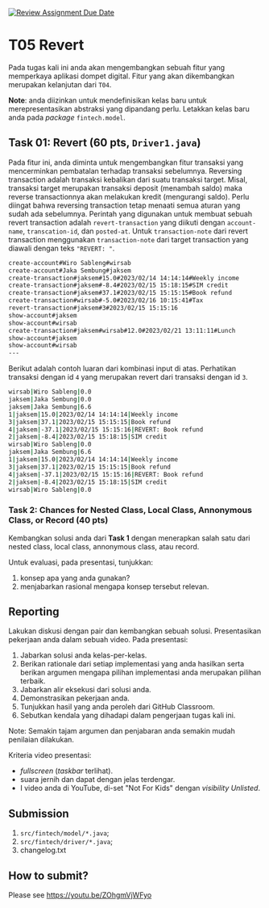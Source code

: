 [![Review Assignment Due Date](https://classroom.github.com/assets/deadline-readme-button-24ddc0f5d75046c5622901739e7c5dd533143b0c8e959d652212380cedb1ea36.svg)](https://classroom.github.com/a/NdwIuLns)
# T05 Revert

Pada tugas kali ini anda akan mengembangkan sebuah fitur yang memperkaya aplikasi dompet digital. Fitur yang akan dikembangkan merupakan kelanjutan dari ```T04```.

**Note**: anda diizinkan untuk mendefinisikan kelas baru untuk merepresentasikan abstraksi yang dipandang perlu. Letakkan kelas baru anda pada *package* ```fintech.model```.

## Task 01: Revert (60 pts, ```Driver1.java```)

Pada fitur ini, anda diminta untuk mengembangkan fitur transaksi yang mencerminkan pembatalan terhadap transaksi sebelumnya. Reversing transaction adalah transaksi kebalikan dari suatu transaksi target. Misal, transaksi target merupakan transaksi deposit (menambah saldo) maka reverse transactionnya akan melakukan kredit (mengurangi saldo). Perlu diingat bahwa reversing transaction tetap menaati semua aturan yang sudah ada sebelumnya. Perintah yang digunakan untuk membuat sebuah revert transaction adalah ```revert-transaction``` yang diikuti dengan ```account-name```, ```transcation-id```, dan ```posted-at```. Untuk ```transaction-note``` dari revert transaction menggunakan ```transaction-note``` dari target transaction yang diawali dengan teks ```"REVERT: "```.

```bash
create-account#Wiro Sableng#wirsab
create-account#Jaka Sembung#jaksem
create-transaction#jaksem#15.0#2023/02/14 14:14:14#Weekly income
create-transaction#jaksem#-8.4#2023/02/15 15:18:15#SIM credit
create-transaction#jaksem#37.1#2023/02/15 15:15:15#Book refund
create-transaction#wirsab#-5.0#2023/02/16 10:15:41#Tax
revert-transaction#jaksem#3#2023/02/15 15:15:16
show-account#jaksem
show-account#wirsab
create-transaction#jaksem#wirsab#12.0#2023/02/21 13:11:11#Lunch
show-account#jaksem
show-account#wirsab
---

```

Berikut adalah contoh luaran dari kombinasi input di atas. Perhatikan transaksi dengan id ```4``` yang merupakan revert dari transaksi dengan id ```3```.

```bash
wirsab|Wiro Sableng|0.0
jaksem|Jaka Sembung|0.0
jaksem|Jaka Sembung|6.6
1|jaksem|15.0|2023/02/14 14:14:14|Weekly income
3|jaksem|37.1|2023/02/15 15:15:15|Book refund
4|jaksem|-37.1|2023/02/15 15:15:16|REVERT: Book refund
2|jaksem|-8.4|2023/02/15 15:18:15|SIM credit
wirsab|Wiro Sableng|0.0
jaksem|Jaka Sembung|6.6
1|jaksem|15.0|2023/02/14 14:14:14|Weekly income
3|jaksem|37.1|2023/02/15 15:15:15|Book refund
4|jaksem|-37.1|2023/02/15 15:15:16|REVERT: Book refund
2|jaksem|-8.4|2023/02/15 15:18:15|SIM credit
wirsab|Wiro Sableng|0.0

```

### Task 2: Chances for Nested Class, Local Class, Annonymous Class, or Record (40 pts)

Kembangkan solusi anda dari **Task 1** dengan menerapkan salah satu dari nested class, local class, annonymous class, atau record.

Untuk evaluasi, pada presentasi, tunjukkan:
1. konsep apa yang anda gunakan?
2. menjabarkan rasional mengapa konsep tersebut relevan.

## Reporting
Lakukan diskusi dengan pair dan kembangkan sebuah solusi. Presentasikan pekerjaan anda dalam sebuah video. Pada presentasi:
1. Jabarkan solusi anda kelas-per-kelas.
2. Berikan rationale dari setiap implementasi yang anda hasilkan serta berikan argumen mengapa pilihan implementasi anda merupakan pilihan terbaik.
3. Jabarkan alir eksekusi dari solusi anda.
4. Demonstrasikan pekerjaan anda.
5. Tunjukkan hasil yang anda peroleh dari GitHub Classroom.
6. Sebutkan kendala yang dihadapi dalam pengerjaan tugas kali ini.

Note: Semakin tajam argumen dan penjabaran anda semakin mudah penilaian dilakukan.

Kriteria video presentasi:
+ *fullscreen* (*taskbar* terlihat).
+ suara jernih dan dapat dengan jelas terdengar.
+ I video anda di YouTube, di-set "Not For Kids" dengan *visibility* *Unlisted*.

## Submission
1. ```src/fintech/model/*.java```;
2. ```src/fintech/driver/*.java```;
3. changelog.txt

## How to submit?
Please see https://youtu.be/ZOhgmVjWFyo
